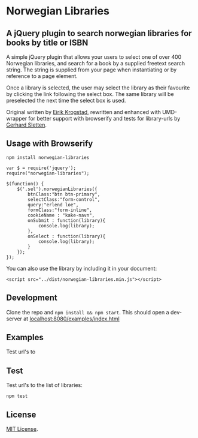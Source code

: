 # Norwegian Libraries

## A jQuery plugin to search norwegian libraries for books by title or ISBN

A simple jQuery plugin that allows your users to select one of over 400 Norwegian libraries, and search for a book by a supplied freetext search string. The string is supplied from your page when instantiating or by reference to a page element.

Once a library is selected, the user may select the library as their favourite by clicking the link following the select box. The same library will be preselected the next time the select box is used. 

Original written by [Eirik Krogstad](https://github.com/tangram/finn-boka/), rewritten and enhanced with UMD-wrapper for better support with browserify and tests for library-urls by [Gerhard Sletten](https://github.com/gerhardsletten).

## Usage with Browserify

`npm install norwegian-libraries`

```
var $ = require('jquery');
require("norwegian-libraries");

$(function() {
	$('.sel').norwegianLibraries({
		btnClass:"btn btn-primary",
		selectClass:"form-control",
		query:"erlend loe",
		formClass:"form-inline",
		cookieName : "kake-navn",
		onSubmit : function(library){
			console.log(library);
		},
		onSelect : function(library){
			console.log(library);
		}
	});
});
```

You can also use the library by including it in your document:

```
<script src="../dist/norwegian-libraries.min.js"></script>
```

## Development

Clone the repo and `npm install && npm start`. This should open a dev-server at [localhost:8080/examples/index.html](http://localhost:8080/examples/index.html)

## Examples

Test url's to 

## Test

Test url's to the list of libraries:

`npm test`

## License

[MIT License](https://opensource.org/licenses/MIT).
